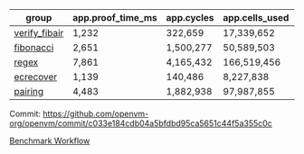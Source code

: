 | group | app.proof_time_ms | app.cycles | app.cells_used | leaf.proof_time_ms | leaf.cycles | leaf.cells_used |
| -- | -- | -- | -- | -- | -- | -- |
| [verify_fibair](https://github.com/openvm-org/openvm/blob/benchmark-results/benchmarks/verify_fibair-c033e184cdb04a5bfdbd95ca5651c44f5a355c0c.md) | 1,232 |  322,659 |  17,339,652 |- | - | - |
| [fibonacci](https://github.com/openvm-org/openvm/blob/benchmark-results/benchmarks/fibonacci-c033e184cdb04a5bfdbd95ca5651c44f5a355c0c.md) | 2,651 |  1,500,277 |  50,589,503 | 3,631 |  1,248,088 |  69,834,558 |
| [regex](https://github.com/openvm-org/openvm/blob/benchmark-results/benchmarks/regex-c033e184cdb04a5bfdbd95ca5651c44f5a355c0c.md) | 7,861 |  4,165,432 |  166,519,456 | 13,959 |  3,874,217 |  300,422,603 |
| [ecrecover](https://github.com/openvm-org/openvm/blob/benchmark-results/benchmarks/ecrecover-c033e184cdb04a5bfdbd95ca5651c44f5a355c0c.md) | 1,139 |  140,486 |  8,227,838 | 11,648 |  2,973,846 |  243,578,802 |
| [pairing](https://github.com/openvm-org/openvm/blob/benchmark-results/benchmarks/pairing-c033e184cdb04a5bfdbd95ca5651c44f5a355c0c.md) | 4,483 |  1,882,938 |  97,987,855 | 8,676 |  2,574,515 |  205,525,166 |


Commit: https://github.com/openvm-org/openvm/commit/c033e184cdb04a5bfdbd95ca5651c44f5a355c0c

[Benchmark Workflow](https://github.com/openvm-org/openvm/actions/runs/17014395846)
